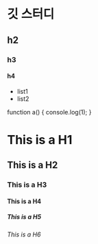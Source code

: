 # 깃 스터디
## h2
### h3
#### h4
* list1
* list2

function a() {
  console.log(1);
}


# This is a H1
## This is a H2
### This is a H3
#### This is a H4
##### This is a H5
###### This is a H6
